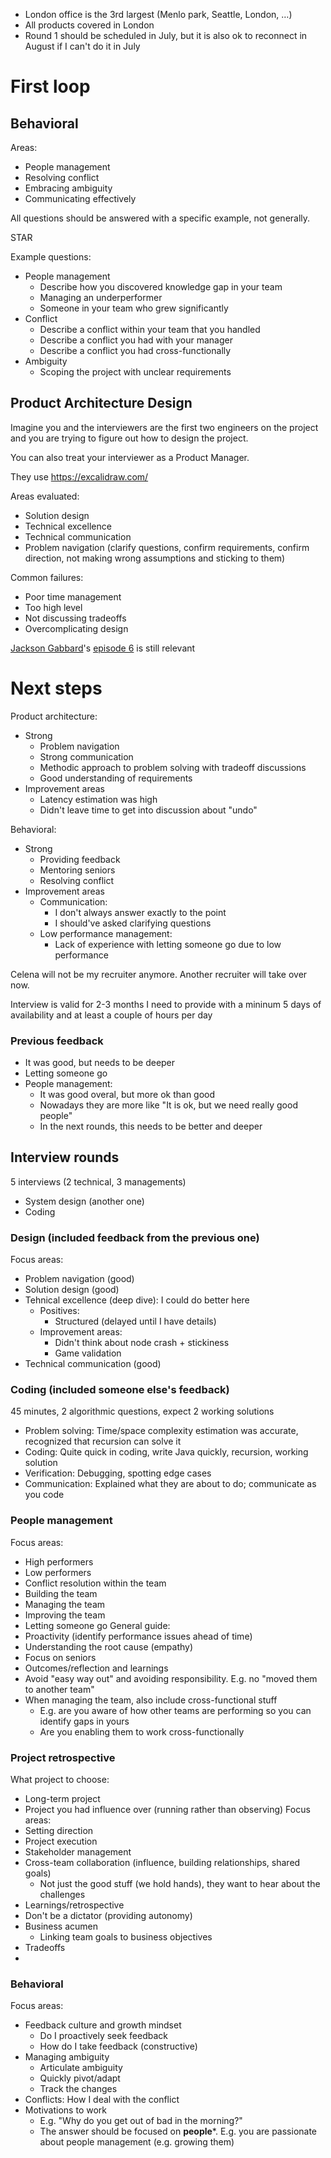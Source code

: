 
- London office is the 3rd largest (Menlo park, Seattle, London, …)
- All products covered in London
- Round 1 should be scheduled in July, but it is also ok to reconnect in August if I can't do it in July

# First loop

## Behavioral

Areas:
* People management
* Resolving conflict
* Embracing ambiguity
* Communicating effectively

All questions should be answered with a specific example, not generally.

STAR

Example questions:
* People management
	* Describe how you discovered knowledge gap in your team
	* Managing an underperformer
	* Someone in your team who grew significantly
* Conflict
	* Describe a conflict within your team that you handled
	* Describe a conflict you had with your manager
	* Describe a conflict you had cross-functionally
* Ambiguity
	* Scoping the project with unclear requirements

## Product Architecture Design

Imagine you and the interviewers are the first two engineers on the project and you are trying to figure out how to design the project.

You can also treat your interviewer as a Product Manager.

They use https://excalidraw.com/

Areas evaluated:
* Solution design
* Technical excellence
* Technical communication
* Problem navigation (clarify questions, confirm requirements, confirm direction, not making wrong assumptions and sticking to them)

Common failures:
* Poor time management
* Too high level
* Not discussing tradeoffs
* Overcomplicating design

[Jackson Gabbard](https://www.youtube.com/@jackson-gabbard)'s [episode 6](https://www.youtube.com/watch?v=ZgdS0EUmn70) is still relevant

# Next steps

Product architecture:
- Strong
	- Problem navigation
	- Strong communication
	- Methodic approach to problem solving with tradeoff discussions
	- Good understanding of requirements
- Improvement areas
	- Latency estimation was high
	- Didn't leave time to get into discussion about "undo"

Behavioral:
* Strong
	* Providing feedback
	* Mentoring seniors
	* Resolving conflict
* Improvement areas
	* Communication:
		* I don't always answer exactly to the point
		* I should've asked clarifying questions
	* Low performance management:
		* Lack of experience with letting someone go due to low performance

Celena will not be my recruiter anymore. Another recruiter will take over now.

Interview is valid for 2-3 months
I need to provide with a mininum 5 days of availability and at least a couple of hours per day

### Previous feedback
- It was good, but needs to be deeper
- Letting someone go
- People management:
	- It was good overal, but more ok than good
	- Nowadays they are more like "It is ok, but we need really good people"
	- In the next rounds, this needs to be better and deeper

## Interview rounds

5 interviews (2 technical, 3 managements)
- System design (another one)
- Coding

### Design (included feedback from the previous one)
Focus areas:
- Problem navigation (good)
- Solution design (good)
- Tehnical excellence (deep dive): I could do better here
	- Positives:
		- Structured (delayed until I have details)
	- Improvement areas:
		- Didn't think about node crash + stickiness
		- Game validation
- Technical communication (good)

### Coding (included someone else's feedback)
45 minutes, 2 algorithmic questions, expect 2 working solutions
- Problem solving: Time/space complexity estimation was accurate, recognized that recursion can solve it
- Coding: Quite quick in coding, write Java quickly, recursion, working solution
- Verification: Debugging, spotting edge cases
- Communication: Explained what they are about to do; communicate as you code

### People management
Focus areas:
- High performers
- Low performers
- Conflict resolution within the team
- Building the team
- Managing the team
- Improving the team
- Letting someone go
General guide:
- Proactivity (identify performance issues ahead of time)
- Understanding the root cause (empathy)
- Focus on seniors
- Outcomes/reflection and learnings
- Avoid "easy way out" and avoiding responsibility. E.g. no "moved them to another team"
- When managing the team, also include cross-functional stuff
	- E.g. are you aware of how other teams are performing so you can identify gaps in yours
	- Are you enabling them to work cross-functionally

### Project retrospective
What project to choose:
- Long-term project
- Project you had influence over (running rather than observing)
Focus areas:
- Setting direction
- Project execution
- Stakeholder management
- Cross-team collaboration (influence, building relationships, shared goals)
	- Not just the good stuff (we hold hands), they want to hear about the challenges
- Learnings/retrospective
- Don't be a dictator (providing autonomy)
- Business acumen
	- Linking team goals to business objectives
- Tradeoffs
- 

### Behavioral
Focus areas:
- Feedback culture and growth mindset
	- Do I proactively seek feedback
	- How do I take feedback (constructive)
- Managing ambiguity
	- Articulate ambiguity
	- Quickly pivot/adapt
	- Track the changes
- Conflicts: How I deal with the conflict
- Motivations to work
	- E.g. "Why do you get out of bad in the morning?"
	- The answer should be focused on **people***. E.g. you are passionate about people management (e.g. growing them)
